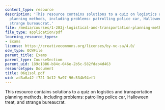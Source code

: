 ```yaml
---
content_type: resource
description: 'This resource contains solutions to a quiz on logistics and transportation
  planning methods, including problems: patrolling police car, Halloween treat, and
  strange bureaucrat.'
file: /media/courses/1-203j-logistical-and-transportation-planning-methods-fall-2006/ad3a0a42f7213d129a9796c534b94ef1_06q1sol.pdf
file_type: application/pdf
learning_resource_types:
- Exams
license: https://creativecommons.org/licenses/by-nc-sa/4.0/
ocw_type: OCWFile
parent_title: Exams
parent_type: CourseSection
parent_uid: 189c1886-b84c-046e-2b5c-582fdab4d463
resourcetype: Document
title: 06q1sol.pdf
uid: ad3a0a42-f721-3d12-9a97-96c534b94ef1
---
```

This resource contains solutions to a quiz on logistics and transportation planning methods, including problems: patrolling police car, Halloween treat, and strange bureaucrat.
